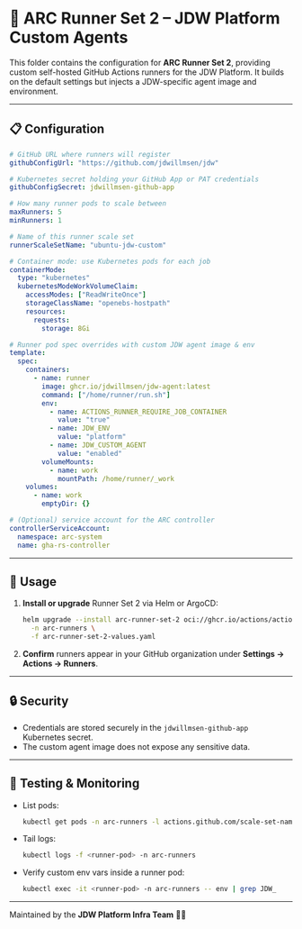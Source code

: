 # 🏃 ARC Runner Set 2 – JDW Platform Custom Agents

This folder contains the configuration for **ARC Runner Set 2**, providing custom self-hosted GitHub Actions runners for the JDW Platform. It builds on the default settings but injects a JDW-specific agent image and environment.

---

## 📋 Configuration

```yaml
# GitHub URL where runners will register
githubConfigUrl: "https://github.com/jdwillmsen/jdw"

# Kubernetes secret holding your GitHub App or PAT credentials
githubConfigSecret: jdwillmsen-github-app

# How many runner pods to scale between
maxRunners: 5
minRunners: 1

# Name of this runner scale set
runnerScaleSetName: "ubuntu-jdw-custom"

# Container mode: use Kubernetes pods for each job
containerMode:
  type: "kubernetes"
  kubernetesModeWorkVolumeClaim:
    accessModes: ["ReadWriteOnce"]
    storageClassName: "openebs-hostpath"
    resources:
      requests:
        storage: 8Gi

# Runner pod spec overrides with custom JDW agent image & env
template:
  spec:
    containers:
      - name: runner
        image: ghcr.io/jdwillmsen/jdw-agent:latest
        command: ["/home/runner/run.sh"]
        env:
          - name: ACTIONS_RUNNER_REQUIRE_JOB_CONTAINER
            value: "true"
          - name: JDW_ENV
            value: "platform"
          - name: JDW_CUSTOM_AGENT
            value: "enabled"
        volumeMounts:
          - name: work
            mountPath: /home/runner/_work
    volumes:
      - name: work
        emptyDir: {}

# (Optional) service account for the ARC controller
controllerServiceAccount:
  namespace: arc-system
  name: gha-rs-controller
```

---

## 🚀 Usage

1. **Install or upgrade** Runner Set 2 via Helm or ArgoCD:
   ```bash
   helm upgrade --install arc-runner-set-2 oci://ghcr.io/actions/actions-runner-controller-charts/gha-runner-scale-set \
     -n arc-runners \
     -f arc-runner-set-2-values.yaml
   ```
2. **Confirm** runners appear in your GitHub organization under **Settings → Actions → Runners**.

---

## 🔒 Security

- Credentials are stored securely in the `jdwillmsen-github-app` Kubernetes secret.
- The custom agent image does not expose any sensitive data.

---

## 🧪 Testing & Monitoring

- List pods:
  ```bash
  kubectl get pods -n arc-runners -l actions.github.com/scale-set-name=ubuntu-jdw-custom
  ```
- Tail logs:
  ```bash
  kubectl logs -f <runner-pod> -n arc-runners
  ```
- Verify custom env vars inside a runner pod:
  ```bash
  kubectl exec -it <runner-pod> -n arc-runners -- env | grep JDW_
  ```

---

Maintained by the **JDW Platform Infra Team** 🚧✨  
